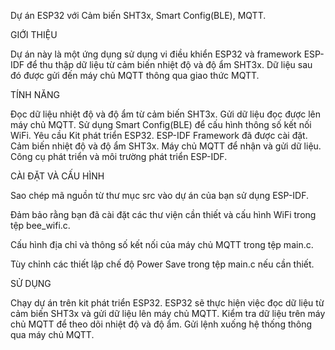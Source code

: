 Dự án ESP32 với Cảm biến SHT3x, Smart Config(BLE), MQTT.

GIỚI THIỆU

Dự án này là một ứng dụng sử dụng vi điều khiển ESP32 và framework ESP-IDF để thu thập dữ liệu từ cảm biến nhiệt độ và độ ẩm SHT3x. Dữ liệu sau đó được gửi đến máy chủ MQTT thông qua giao thức MQTT.

TÍNH NĂNG

Đọc dữ liệu nhiệt độ và độ ẩm từ cảm biến SHT3x.
Gửi dữ liệu đọc được lên máy chủ MQTT.
Sử dụng Smart Config(BLE) để cấu hình thông số kết nối WiFi.
Yêu cầu
Kit phát triển ESP32.
ESP-IDF Framework đã được cài đặt.
Cảm biến nhiệt độ và độ ẩm SHT3x.
Máy chủ MQTT để nhận và gửi dữ liệu.
Công cụ phát triển và môi trường phát triển ESP-IDF.

CÀI ĐẶT VÀ CẤU HÌNH

Sao chép mã nguồn từ thư mục src vào dự án của bạn sử dụng ESP-IDF.

Đảm bảo rằng bạn đã cài đặt các thư viện cần thiết và cấu hình WiFi trong tệp bee_wifi.c.

Cấu hình địa chỉ và thông số kết nối của máy chủ MQTT trong tệp main.c.

Tùy chỉnh các thiết lập chế độ Power Save trong tệp main.c nếu cần thiết.

SỬ DỤNG

Chạy dự án trên kit phát triển ESP32.
ESP32 sẽ thực hiện việc đọc dữ liệu từ cảm biến SHT3x và gửi dữ liệu lên máy chủ MQTT.
Kiểm tra dữ liệu trên máy chủ MQTT để theo dõi nhiệt độ và độ ẩm.
Gửi lệnh xuống hệ thống thông qua máy chủ MQTT.

